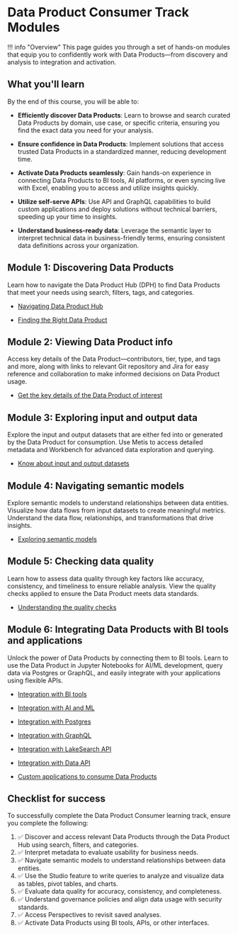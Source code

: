 # Data Product Consumer Track Modules 

!!! info "Overview"
    This page guides you through a set of hands-on modules that equip you to confidently work with Data Products—from discovery and analysis to integration and activation.


## What you'll learn 

By the end of this course, you will be able to:

- **Efficiently discover Data Products**: Learn to browse and search curated Data Products by domain, use case, or specific criteria, ensuring you find the exact data you need for your analysis.

- **Ensure confidence in Data Products**: Implement solutions that access trusted Data Products in a standardized manner, reducing development time.

- **Activate Data Products seamlessly**: Gain hands-on experience in connecting Data Products to BI tools, AI platforms, or even syncing live with Excel, enabling you to access and utilize insights quickly.

- **Utilize self-serve APIs**: Use API and GraphQL capabilities to build custom applications and deploy solutions without technical barriers, speeding up your time to insights.

- **Understand business-ready data**: Leverage the semantic layer to interpret technical data in business-friendly terms, ensuring consistent data definitions across your organization.

<!-- ## Module 1: Understanding Data Products

Get a solid foundation on what Data Products are and how they can drive insights and decision-making. Learn about their features, and importance in business processes.


<div class= "grid cards" markdown>

-   [Features and importance of Data Products](/learn_new/dp_consumer_learn_track/introduction_data_product/)

</div> -->

## Module 1: Discovering Data Products

Learn how to navigate the Data Product Hub (DPH) to find Data Products that meet your needs using search, filters, tags, and categories.


<div class= "grid cards" markdown>

    
-   [Navigating Data Product Hub](/learn_new/dp_consumer_learn_track/intro_dph/)

-   [Finding the Right Data Product](/learn_new/dp_consumer_learn_track/discover_dp/)


</div>

## Module 2: Viewing Data Product info

Access key details of the Data Product—contributors, tier, type, and tags and more, along with links to relevant Git repository and Jira for easy reference and collaboration to make informed decisions on Data Product usage.


<div class= "grid cards" markdown>

    
-   [Get the key details of the Data Product of interest](/learn_new/dp_consumer_learn_track/view_dp_info/)


</div>

## Module 3: Exploring input and output data

Explore the input and output datasets that are either fed into or generated by the Data Product for consumption. Use Metis to access detailed metadata and Workbench for advanced data exploration and querying.

<div class= "grid cards" markdown>

    
-   [Know about input and output datasets](/learn_new/dp_consumer_learn_track/eval_io_datasets/)

</div>

## Module 4: Navigating semantic models

Explore semantic models to understand relationships between data entities. Visualize how data flows from input datasets to create meaningful metrics. Understand the data flow, relationships, and transformations that drive insights.


<div class= "grid cards" markdown>

    
-   [Exploring semantic models](/learn_new/dp_consumer_learn_track/explore_sm/)

</div>

## Module 5: Checking data quality

Learn how to assess data quality through key factors like accuracy, consistency, and timeliness to ensure reliable analysis. View the quality checks applied to ensure the Data Product meets data standards.


<div class= "grid cards" markdown>

    
-   [Understanding the quality checks](/learn_new/dp_consumer_learn_track/dp_quality/)


</div>

## Module 6: Integrating Data Products with BI tools and applications

Unlock the power of Data Products by connecting them to BI tools. Learn to use the Data Product in Jupyter Notebooks for AI/ML development, query data via Postgres or GraphQL, and easily integrate with your applications using flexible APIs.

<div class= "grid cards" markdown>

    
-   [Integration with BI tools](/learn_new/dp_consumer_learn_track/integrate_bi_tools/)

-   [Integration with AI and ML](/learn_new/dp_consumer_learn_track/integrate_aiml/)

-   [Integration with Postgres](/learn_new/dp_consumer_learn_track/integrate_postgres/)

-   [Integration with GraphQL](/learn_new/dp_consumer_learn_track/integrate_graphql/)

-   [Integration with LakeSearch API](/learn_new/dp_consumer_learn_track/integrate_lakesearch/)

-   [Integration with Data API](/learn_new/dp_consumer_learn_track/integrate_api/)

-   [Custom applications to consume Data Products](/learn_new/dp_consumer_learn_track/apps_consume_data_products/)

</div>

## Checklist for success

To successfully complete the Data Product Consumer learning track, ensure you complete the following:

1. :white_check_mark: Discover and access relevant Data Products through the Data Product Hub using search, filters, and categories.
2. :white_check_mark: Interpret metadata to evaluate usability for business needs.
3. :white_check_mark: Navigate semantic models to understand relationships between data entities.
4. :white_check_mark: Use the Studio feature to write queries to analyze and visualize data as tables, pivot tables, and charts.
5. :white_check_mark: Evaluate data quality for accuracy, consistency, and completeness.
6. :white_check_mark: Understand governance policies and align data usage with security standards.
7. :white_check_mark: Access Perspectives to revisit saved analyses.
8. :white_check_mark: Activate Data Products using BI tools, APIs, or other interfaces.
